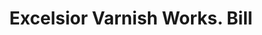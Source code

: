 ---
doi: 10.7916/D8SJ2XPK
date_other: '1890'
date_other_textual: 1890-1899
form: printed ephemera
genre:
- Invoices
name:
- Excelsior Varnish Works
object_in_context_url: https://biggert.cul.columbia.edu/items/view/ave_biggert_00988
subject_hierarchical_geographic:
- New York, New York, United States
subject_name:
- Excelsior Varnish Works
title: Excelsior Varnish Works. Bill
sort_title: Excelsior Varnish Works. Bill
call_number: ave_biggert_00988
coordinates:
- 40.71277777777778,-74.00583333333333
pid: ave_biggert_00988
identifiers: ave_biggert_00988
thumbnail: https://derivativo-2.library.columbia.edu/iiif/2/ldpd:344324/full/!256,256/0/native.jpg
permalink: "/items/ave_biggert_00988/"
layout: iiif-image-page
---